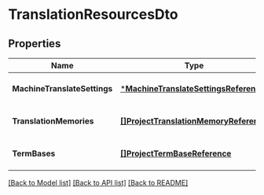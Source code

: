 # TranslationResourcesDto

## Properties
Name | Type | Description | Notes
------------ | ------------- | ------------- | -------------
**MachineTranslateSettings** | [***MachineTranslateSettingsReference**](MachineTranslateSettingsReference.md) |  | [optional] [default to null]
**TranslationMemories** | [**[]ProjectTranslationMemoryReference**](ProjectTranslationMemoryReference.md) |  | [optional] [default to null]
**TermBases** | [**[]ProjectTermBaseReference**](ProjectTermBaseReference.md) |  | [optional] [default to null]

[[Back to Model list]](../README.md#documentation-for-models) [[Back to API list]](../README.md#documentation-for-api-endpoints) [[Back to README]](../README.md)


